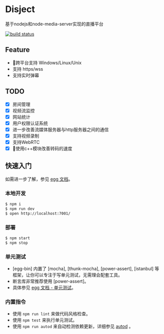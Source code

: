 # Disject

基于nodejs和node-media-server实现的直播平台

[![build status][travis-image]][travis-url]

[travis-image]:https://travis-ci.org/disject/disject-server.svg?branch=master
[travis-url]: https://travis-ci.org/disject/disject-server


## Feature
- 跨平台支持 Windows/Linux/Unix
- 支持 https/wss
- 支持实时弹幕


## TODO
- [x] 房间管理
- [x] 视频流监控
- [x] 网站统计
- [x] 用户权限认证系统
- [x] 进一步改善流媒体服务器与http服务器之间的通信
- [x] 支持视频录制
- [x] 支持WebRTC
- [x] 使用c++模块改善转码的速度

## 快速入门

<!-- 在此次添加使用文档 -->

如需进一步了解，参见 [egg 文档][egg]。

### 本地开发

```bash
$ npm i
$ npm run dev
$ open http://localhost:7001/
```

### 部署

```bash
$ npm start
$ npm stop
```

### 单元测试

- [egg-bin] 内置了 [mocha], [thunk-mocha], [power-assert], [istanbul] 等框架，让你可以专注于写单元测试，无需理会配套工具。
- 断言库非常推荐使用 [power-assert]。
- 具体参见 [egg 文档 - 单元测试](https://eggjs.org/zh-cn/core/unittest)。

### 内置指令

- 使用 `npm run lint` 来做代码风格检查。
- 使用 `npm test` 来执行单元测试。
- 使用 `npm run autod` 来自动检测依赖更新，详细参见 [autod](https://www.npmjs.com/package/autod) 。


[egg]: https://eggjs.org
